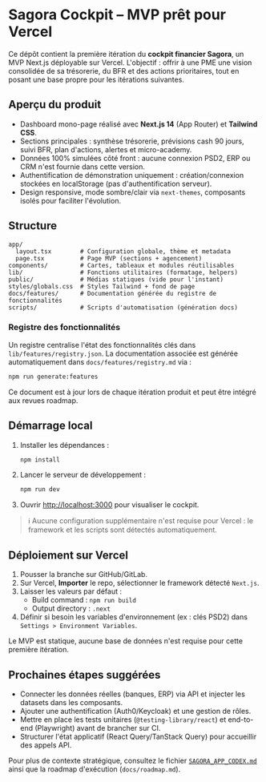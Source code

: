 # Sagora Cockpit – MVP prêt pour Vercel

Ce dépôt contient la première itération du **cockpit financier Sagora**, un MVP Next.js déployable sur Vercel. L'objectif : offrir à une PME une vision consolidée de sa trésorerie, du BFR et des actions prioritaires, tout en posant une base propre pour les itérations suivantes.

## Aperçu du produit

- Dashboard mono-page réalisé avec **Next.js 14** (App Router) et **Tailwind CSS**.
- Sections principales : synthèse trésorerie, prévisions cash 90 jours, suivi BFR, plan d'actions, alertes et micro-academy.
- Données 100% simulées côté front : aucune connexion PSD2, ERP ou CRM n'est fournie dans cette version.
- Authentification de démonstration uniquement : création/connexion stockées en localStorage (pas d'authentification serveur).
- Design responsive, mode sombre/clair via `next-themes`, composants isolés pour faciliter l'évolution.

## Structure

```
app/
  layout.tsx        # Configuration globale, thème et metadata
  page.tsx          # Page MVP (sections + agencement)
components/         # Cartes, tableaux et modules réutilisables
lib/                # Fonctions utilitaires (formatage, helpers)
public/             # Médias statiques (vide pour l'instant)
styles/globals.css  # Styles Tailwind + fond de page
docs/features/      # Documentation générée du registre de fonctionnalités
scripts/            # Scripts d'automatisation (génération docs)
```

### Registre des fonctionnalités

Un registre centralise l'état des fonctionnalités clés dans `lib/features/registry.json`. La documentation associée est générée automatiquement dans `docs/features/registry.md` via :

```bash
npm run generate:features
```

Ce document est à jour lors de chaque itération produit et peut être intégré aux revues roadmap.

## Démarrage local

1. Installer les dépendances :
   ```bash
   npm install
   ```
2. Lancer le serveur de développement :
   ```bash
   npm run dev
   ```
3. Ouvrir [http://localhost:3000](http://localhost:3000) pour visualiser le cockpit.

> ℹ️ Aucune configuration supplémentaire n'est requise pour Vercel : le framework et les scripts sont détectés automatiquement.

## Déploiement sur Vercel

1. Pousser la branche sur GitHub/GitLab.
2. Sur Vercel, **Importer** le repo, sélectionner le framework détecté `Next.js`.
3. Laisser les valeurs par défaut :
   - Build command : `npm run build`
   - Output directory : `.next`
4. Définir si besoin les variables d'environnement (ex : clés PSD2) dans `Settings > Environment Variables`.

Le MVP est statique, aucune base de données n'est requise pour cette première itération.

## Prochaines étapes suggérées

- Connecter les données réelles (banques, ERP) via API et injecter les datasets dans les composants.
- Ajouter une authentification (Auth0/Keycloak) et une gestion de rôles.
- Mettre en place les tests unitaires (`@testing-library/react`) et end-to-end (Playwright) avant de brancher sur CI.
- Structurer l'état applicatif (React Query/TanStack Query) pour accueillir des appels API.

Pour plus de contexte stratégique, consultez le fichier [`SAGORA_APP_CODEX.md`](./SAGORA_APP_CODEX.md) ainsi que la roadmap d'exécution (`docs/roadmap.md`).
